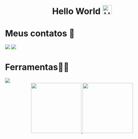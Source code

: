 <h1 align="center"> Hello World 
  <img src="https://raw.githubusercontent.com/Tarikul-Islam-Anik/Animated-Fluent-Emojis/master/Emojis/Hand%20gestures/Hand%20with%20Fingers%20Splayed%20Light%20Skin%20Tone.png" 
    alt="Hand with Fingers Splayed Light Skin Tone" 
    width="30" 
    height="30" />
</h1>

<h1>Meus contatos 📲</h1>
<div style="flex">
  <a href="https://www.instagram.com/daviiisousa18/?__pwa=1" target="_blank"><img src="https://skillicons.dev/icons?i=instagram&theme=dark" /></a>
  <a href="https://www.linkedin.com/in/davi-sousa-alves/" target="_blank"><img src="https://skillicons.dev/icons?i=linkedin&theme=dark" /></a>
</div>
<h1>Ferramentas👨‍💻</h1>
   <img src="https://skillicons.dev/icons?i=html,css,js,ts,react,tailwind,git,github,nodejs&theme=dark" />

 <br> 

 <div align="center">
  <a href="https://github.com/daviiisousa">
    <img height="165em" src="https://github-readme-stats.vercel.app/api?username=daviiisousa&show_icons=true&theme=radical"/>
    <img height="165em" src="https://github-readme-stats.vercel.app/api/top-langs/?username=daviiisousa&layout=compact&theme=radical"/>
  </a>
</div>

